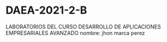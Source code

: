 # DAEA-2021-2-B
LABORATORIOS DEL CURSO DESARROLLO DE APLICACIONES EMPRESARIALES AVANZADO
nombre: jhon marca perez